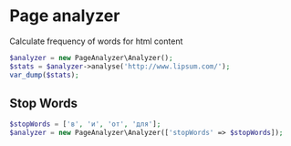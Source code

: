 # Page analyzer
Calculate frequency of words for html content

```php
$analyzer = new PageAnalyzer\Analyzer();
$stats = $analyzer->analyse('http://www.lipsum.com/');
var_dump($stats);
```

## Stop Words

```php
$stopWords = ['в', 'и', 'от', 'для'];
$analyzer = new PageAnalyzer\Analyzer(['stopWords' => $stopWords]);
```
